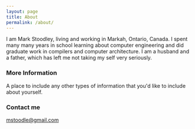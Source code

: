 ```yaml
---
layout: page
title: About
permalink: /about/
---
```


I am Mark Stoodley, living and working in Markah, Ontario, Canada. I spent many many years in school learning about computer engineering and did graduate work in compilers and computer architecture. I am a husband and a father, which has left me not taking my self very seriously.

### More Information

A place to include any other types of information that you'd like to include about yourself.

### Contact me

[mstoodle@gmail.com](mailto:mstoodle@gmail.com)
